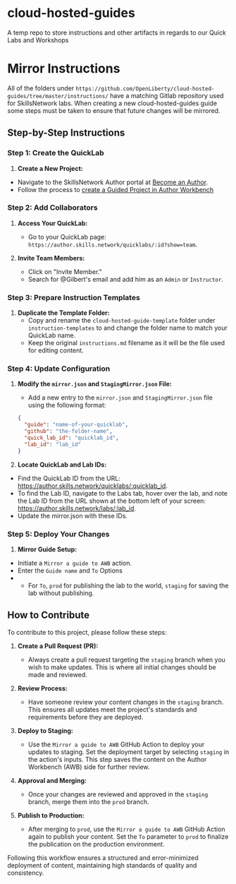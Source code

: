 # cloud-hosted-guides
A temp repo to store instructions and other artifacts in regards to our Quick Labs and Workshops

# Mirror Instructions
All of the folders under `https://github.com/OpenLiberty/cloud-hosted-guides/tree/master/instructions/` have a matching Gitlab repository used for SkillsNetwork labs.
When creating a new cloud-hosted-guides guide some steps must be taken to ensure that future changes will be mirrored.

## Step-by-Step Instructions

### Step 1: Create the QuickLab

1. **Create a New Project:**

- Navigate to the SkillsNetwork Author portal at [Become an Author](https://skills.network/authors).
- Follow the process to [create a Guided Project in Author Workbench](https://author.skills.network/quicklabs/new?how_to_continue=true)

### Step 2: Add Collaborators

1. **Access Your QuickLab:**
   - Go to your QuickLab page: `https://author.skills.network/quicklabs/:id?show=team`.

2. **Invite Team Members:**
   - Click on "Invite Member."
   - Search for @Gilbert's email and add him as an `Admin` or `Instructor`.

### Step 3: Prepare Instruction Templates

1. **Duplicate the Template Folder:**
   - Copy and rename the `cloud-hosted-guide-template` folder under `instruction-templates` to and change the folder name to match your QuickLab name.
   - Keep the original `instructions.md` filename as it will be the file used for editing content.

### Step 4: Update Configuration

1. **Modify the `mirror.json` and `StagingMirror.json` File:**
   - Add a new entry to the `mirror.json` and `StagingMirror.json` file using the following format:

   ```json
   {
     "guide": "name-of-your-quicklab",
     "github": "the-folder-name",
     "quick_lab_id": "quicklab_id",
     "lab_id": "lab_id"
   }

2. **Locate QuickLab and Lab IDs:**

- Find the QuickLab ID from the URL: https://author.skills.network/quicklabs/:quicklab_id.
- To find the Lab ID, navigate to the Labs tab, hover over the lab, and note the Lab ID from the URL shown at the bottom left of your screen: https://author.skills.network/labs/:lab_id.
- Update the mirror.json with these IDs.


### Step 5: Deploy Your Changes

1. **Mirror Guide Setup:**

- Initiate a `Mirror a guide to AWB` action.
- Enter the `Guide name` and `To` Options
- - For `To`, `prod` for publishing the lab to the world, `staging` for saving the lab without publishing.

## How to Contribute

To contribute to this project, please follow these steps:

1. **Create a Pull Request (PR):**
   - Always create a pull request targeting the `staging` branch when you wish to make updates. This is where all initial changes should be made and reviewed.

2. **Review Process:**
   - Have someone review your content changes in the `staging` branch. This ensures all updates meet the project's standards and requirements before they are deployed.

3. **Deploy to Staging:**
   - Use the `Mirror a guide to AWB` GitHub Action to deploy your updates to staging. Set the deployment target by selecting `staging` in the action's inputs. This step saves the content on the Author Workbench (AWB) side for further review.

4. **Approval and Merging:**
   - Once your changes are reviewed and approved in the `staging` branch, merge them into the `prod` branch.

5. **Publish to Production:**
   - After merging to `prod`, use the `Mirror a guide to AWB` GitHub Action again to publish your content. Set the `To` parameter to `prod` to finalize the publication on the production environment.

Following this workflow ensures a structured and error-minimized deployment of content, maintaining high standards of quality and consistency.
